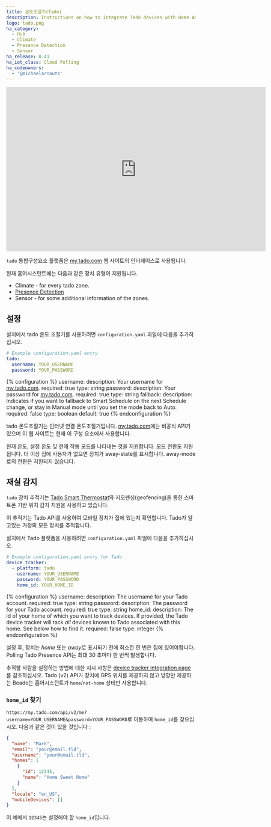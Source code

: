 ```yaml
---
title: 온도조절기(Tado)
description: Instructions on how to integrate Tado devices with Home Assistant.
logo: tado.png
ha_category:
  - Hub
  - Climate
  - Presence Detection
  - Sensor
ha_release: 0.41
ha_iot_class: Cloud Polling
ha_codeowners:
  - '@michaelarnauts'
---
```


<div class='videoWrapper'>
<iframe width="690" height="437" src="https://www.youtube.com/embed/fokYFEWo4HA" frameborder="0" allow="accelerometer; autoplay; encrypted-media; gyroscope; picture-in-picture" allowfullscreen></iframe>
</div>

`tado` 통합구성요소 플랫폼은 [my.tado.com](https://my.tado.com/) 웹 사이트의 인터페이스로 사용됩니다.

현재 홈어시스턴트에는 다음과 같은 장치 유형이 지원됩니다.

- Climate - for every tado zone.
- [Presence Detection](#presence-detection)
- Sensor - for some additional information of the zones.

## 설정

설치에서 tado 온도 조절기를 사용하려면 `configuration.yaml` 파일에 다음을 추가하십시오.

```yaml
# Example configuration.yaml entry
tado:
  username: YOUR_USERNAME
  password: YOUR_PASSWORD
```

{% configuration %}
username:
  description: Your username for [my.tado.com](https://my.tado.com/).
  required: true
  type: string
password:
  description: Your password for [my.tado.com](https://my.tado.com/).
  required: true
  type: string
fallback:
  description: Indicates if you want to fallback to Smart Schedule on the next Schedule change, or stay in Manual mode until you set the mode back to Auto.
  required: false
  type: boolean
  default: true
{% endconfiguration %}

tado 온도조절기는 인터넷 연결 온도조절기입니다. [my.tado.com](https://my.tado.com/)에는 비공식 API가 있으며 이 웹 사이트는 현재 이 구성 요소에서 사용합니다.

현재 온도, 설정 온도 및 현재 작동 모드를 나타내는 것을 지원합니다. 모드 전환도 지원됩니다. 더 이상 집에 사용자가 없으면 장치가 away-state를 표시합니다. away-mode로의 전환은 지원되지 않습니다.

## 재실 감지

`tado` 장치 추적기는 [Tado Smart Thermostat](https://www.tado.com/)와 지오펜싱(geofencing)을 통한 스마트폰 기반 위치 감지 지원을 사용하고 있습니다.

이 추적기는 Tado API를 사용하여 모바일 장치가 집에 있는지 확인합니다. Tado가 알고있는 가정의 모든 장치를 추적합니다.

설치에서 Tado 플랫폼을 사용하려면 `configuration.yaml` 파일에 다음을 추가하십시오.

```yaml
# Example configuration.yaml entry for Tado
device_tracker:
  - platform: tado
    username: YOUR_USERNAME
    password: YOUR_PASSWORD
    home_id: YOUR_HOME_ID
```

{% configuration %}
username:
  description: The username for your Tado account.
  required: true
  type: string
password:
  description: The password for your Tado account.
  required: true
  type: string
home_id:
  description: The id of your home of which you want to track devices. If provided, the Tado device tracker will tack *all* devices known to Tado associated with this home. See below how to find it.
  required: false
  type: integer
{% endconfiguration %}

설정 후, 장치는 *home* 또는 *away*로 표시되기 전에 최소한 한 번은 집에 있어야합니다.
Polling Tado Presence API는 최대 30 초마다 한 번씩 발생합니다.

추적할 사람을 설정하는 방법에 대한 지시 사항은 [device tracker integration page](/integrations/device_tracker/)를 참조하십시오. Tado (v2) API가 장치에 GPS 위치를 제공하지 않고 방향만 제공하는 Beado는 홈어시스턴트가 `home`/`not-home` 상태만 사용합니다.

### `home_id` 찾기

`https://my.tado.com/api/v2/me?username=YOUR_USERNAME&password=YOUR_PASSWORD`로 이동하여 `home_id`를 찾으십시오. 다음과 같은 것이 있을 것입니다 :

```json
{
  "name": "Mark",
  "email": "your@email.tld",
  "username": "your@email.tld",
  "homes": [
    {
      "id": 12345,
      "name": "Home Sweet Home"
    }
  ],
  "locale": "en_US",
  "mobileDevices": []
}
```

이 예에서 `12345`는 설정해야 할 `home_id`입니다.